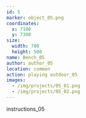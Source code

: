 ```yaml
---
id: 5
marker: object_05.png
coordinates:
  x: 7100
  y: 7300
size:
  width: 700
  height: 500
name: Bench_05
author: author_05
location: common
action: playing outdoor_05
images:
  - /img/projects/05_01.png
  - /img/projects/05_02.png
---
```


instructions_05

